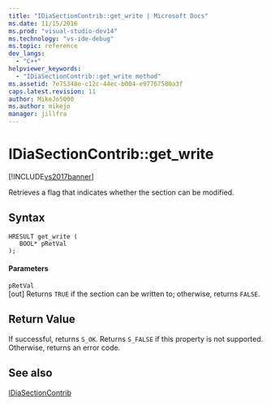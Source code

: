 ```yaml
---
title: "IDiaSectionContrib::get_write | Microsoft Docs"
ms.date: 11/15/2016
ms.prod: "visual-studio-dev14"
ms.technology: "vs-ide-debug"
ms.topic: reference
dev_langs: 
  - "C++"
helpviewer_keywords: 
  - "IDiaSectionContrib::get_write method"
ms.assetid: 7e75348e-c12c-44ec-b004-e97767580a3f
caps.latest.revision: 11
author: MikeJo5000
ms.author: mikejo
manager: jillfra
---
```

# IDiaSectionContrib::get_write
[!INCLUDE[vs2017banner](../../includes/vs2017banner.md)]

Retrieves a flag that indicates whether the section can be modified.  
  
## Syntax  
  
```cpp#  
HRESULT get_write (   
   BOOL* pRetVal  
);  
```  
  
#### Parameters  
 `pRetVal`  
 [out] Returns `TRUE` if the section can be written to; otherwise, returns `FALSE`.  
  
## Return Value  
 If successful, returns `S_OK`. Returns `S_FALSE` if this property is not supported. Otherwise, returns an error code.  
  
## See also  
 [IDiaSectionContrib](../../debugger/debug-interface-access/idiasectioncontrib.md)

